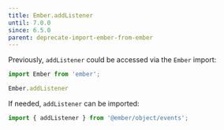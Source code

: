 ```yaml
---
title: Ember.addListener
until: 7.0.0
since: 6.5.0
parent: deprecate-import-ember-from-ember
---
```



Previously, `addListener` could be accessed via the `Ember` import:
```js
import Ember from 'ember';

Ember.addListener
```

If needed, `addListener` can be imported:
```js
import { addListener } from '@ember/object/events';
```

